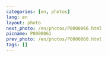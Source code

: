 ```yaml
---
categories: [en, photos]
lang: en
layout: photo
next_photo: /en/photos/P0000066.html
picname: P0000061
prev_photo: /en/photos/P0000060.html
tags: []
---
```

